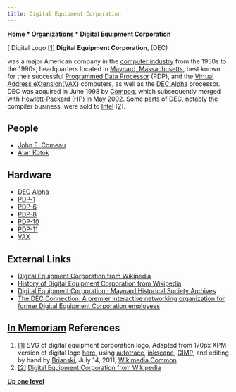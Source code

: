 ```yaml
---
title: Digital Equipment Corporation
---
```

**[Home](Home "Home") * [Organizations](Organizations "Organizations") * Digital Equipment Corporation**

\[ Digital Logo <a id="cite-note-1" href="#cite-ref-1">[1]</a>
**Digital Equipment Corporation**, (DEC)

was a major American company in the [computer industry](https://en.wikipedia.org/wiki/Computer_industry) from the 1950s to the 1990s, headquarters located in [Maynard, Massachusetts](https://en.wikipedia.org/wiki/Maynard,_Massachusetts), best known for their successful [Programmed Data Processor](https://en.wikipedia.org/wiki/Programmed_Data_Processor) (PDP), and the [Virtual Address eXtension](https://en.wikipedia.org/wiki/VAX)([VAX](VAX "VAX")) computers, as well as the [DEC Alpha](DEC_Alpha "DEC Alpha") processor. DEC was acquired in June 1998 by [Compaq](https://en.wikipedia.org/wiki/Compaq), which subsequently merged with [Hewlett-Packard](https://en.wikipedia.org/wiki/Hewlett-Packard) (HP) in May 2002. Some parts of DEC, notably the compiler business, were sold to [Intel](Intel "Intel") <a id="cite-note-2" href="#cite-ref-2">[2]</a>.

## People

- [John E. Comeau](John_E._Comeau "John E. Comeau")
- [Alan Kotok](Alan_Kotok "Alan Kotok")

## Hardware

- [DEC Alpha](DEC_Alpha "DEC Alpha")
- [PDP-1](PDP-1 "PDP-1")
- [PDP-6](PDP-6 "PDP-6")
- [PDP-8](PDP-8 "PDP-8")
- [PDP-10](PDP-10 "PDP-10")
- [PDP-11](PDP-11 "PDP-11")
- [VAX](VAX "VAX")

## External Links

- [Digital Equipment Corporation from Wikipedia](https://en.wikipedia.org/wiki/Digital_Equipment_Corporation)
- [History of Digital Equipment Corporation from Wikipedia](https://en.wikipedia.org/wiki/History_of_Digital_Equipment_Corporation)
- [Digital Equipment Corporation · Maynard Historical Society Archives](http://collection.maynardhistory.org/collections/show/9)
- [The DEC Connection: A premier interactive networking organization for former Digital Equipment Corporation employees](http://www.decconnection.org/index.html)

## [In Memoriam](http://www.decconnection.org/memorials.htm) References

1. <a id="cite-ref-1" href="#cite-note-1">[1]</a> SVG of digital equipment corporation logo. Adapted from 170px XPM version of digital logo [here](http://www.vaxination.ca/vms/alpha/index.html), using [autotrace](http://autotrace.sourceforge.net/index.html), [inkscape](https://en.wikipedia.org/wiki/Inkscape), [GIMP](https://en.wikipedia.org/wiki/GIMP), and editing by hand by [Brianski](https://commons.wikimedia.org/wiki/User:Brianski), July 14, 2011, [Wikimedia Common](https://en.wikipedia.org/wiki/Wikimedia_Commons)
1. <a id="cite-ref-2" href="#cite-note-2">[2]</a> [Digital Equipment Corporation from Wikipedia](https://en.wikipedia.org/wiki/Digital_Equipment_Corporation)

**[Up one level](Organizations "Organizations")**

